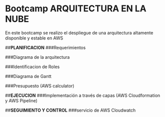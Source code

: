 # Bootcamp ARQUITECTURA EN LA NUBE 

En este bootcamp se realizo el despliegue de una arquitectura altamente disponible y estable en AWS

##**PLANIFICACION**
###Requerimientos

###Diagrama de la arquitectura 

###Identificacion de Roles 

###Diagrama de Gantt

###Presupuesto (AWS calculator)



##**EJECUCION**
###Implementación a través de capas (AWS Cloudformation y AWS Pipeline)

##**SEGUIMIENTO Y CONTROL**
###servicio de AWS Cloudwatch

